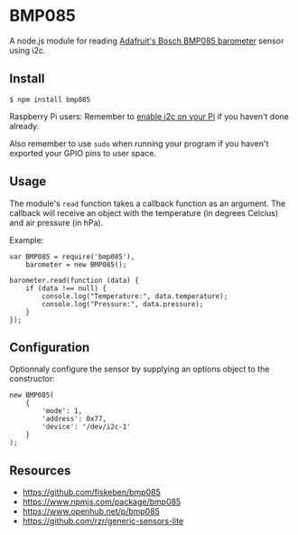 BMP085
======

A node.js module for reading [Adafruit's Bosch BMP085 barometer](http://www.adafruit.com/products/391) sensor using i2c.

Install
-------

```
$ npm install bmp085
```

Raspberry Pi users: Remember to [enable i2c on your Pi](https://github.com/kelly/node-i2c#raspberry-pi-setup) if you haven't done already.

Also remember to use `sudo` when running your program if you haven't exported your GPIO pins to user space.

Usage
-----

The module's `read` function takes a callback function as an argument. The callback will receive an object with the temperature (in degrees Celcius) and air pressure (in hPa).

Example:

```
var BMP085 = require('bmp085'),
    barometer = new BMP085();

barometer.read(function (data) {
    if (data !== null) {
        console.log("Temperature:", data.temperature);
        console.log("Pressure:", data.pressure);
    }
});
```

Configuration
-------------

Optionnaly configure the sensor by supplying an options object to the constructor:

```
new BMP085(
    {
        'mode': 1,
        'address': 0x77,
        'device': '/dev/i2c-1'
    }
);

```

Resources
---------

* https://github.com/fiskeben/bmp085
* https://www.npmjs.com/package/bmp085
* https://www.openhub.net/p/bmp085
* https://github.com/rzr/generic-sensors-lite
